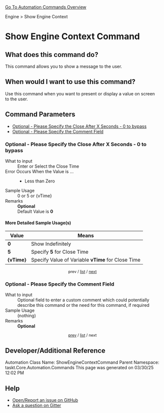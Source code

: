<!--TITLE: Show Engine Context Command -->
<!-- SUBTITLE: a command in the Engine group. -->
[Go To Automation Commands Overview](/automation-commands.md)


Engine &gt; Show Engine Context


# Show Engine Context Command


## What does this command do?
This command allows you to show a message to the user.


## When would I want to use this command?
Use this command when you want to present or display a value on screen to the user.


<a id="param_list"></a>
## Command Parameters
- [Optional - Please Specify the Close After X Seconds - 0 to bypass](#param_0)
- [Optional - Please Specify the Comment Field](#param_1)


<a id="param_0"></a>
### Optional - Please Specify the Close After X Seconds - 0 to bypass


<dl>
<dt>What to input</dt><dd>Enter or Select the Close Time</dd>
<dt>Error Occurs When the Value is ...</dt><dd><ul>
<li>Less than Zero</li>
</ul></dd>
<dt>Sample Usage</dt><dd>0 or 5 or {vTime}</dd>
<dt>Remarks</dt><dd><strong>Optional</strong><br>Default Value is <strong>0</strong></dd>
</dl>




#### More Detailed Sample Usage(s)
| Value | Means |
|---|---|
| <strong>0</strong> | Show Indefinitely |
| <strong>5</strong> | Specify **5** for Close Time |
| <strong>{vTime}</strong> | Specify Value of Variable **vTime** for Close Time |


<div style="font-size: 90%; text-align: center">


prev / [list](#param_list) / [next](#param_1)


</div>


<a id="param_1"></a>
### Optional - Please Specify the Comment Field


<dl>
<dt>What to input</dt><dd>Optional field to enter a custom comment which could potentially describe this command or the need for this command, if required</dd>
<dt>Sample Usage</dt><dd>(nothing)</dd>
<dt>Remarks</dt><dd><strong>Optional</strong><br></dd>
</dl>




<div style="font-size: 90%; text-align: center">


[prev](#param_1) / [list](#param_list) / next


</div>


## Developer/Additional Reference
Automation Class Name: ShowEngineContextCommand
Parent Namespace: taskt.Core.Automation.Commands
This page was generated on 03/30/25 12:02 PM


## Help
- [Open/Report an issue on GitHub](https://github.com/rcktrncn/taskt/issues/new)
- [Ask a question on Gitter](https://gitter.im/taskt-rpa/Lobby)
